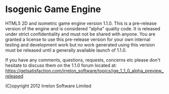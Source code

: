 # Isogenic Game Engine
HTML5 2D and isometric game engine version 1.1.0. This is a pre-release version of the engine and is considered "alpha"
quality code. It is released under strict confidentiality and must not be shared with anyone. You are granted a license
to use this pre-release version for your own internal testing and development work but no work generated using this
version must be released until a generally available launch of 1.1.0.

If you have any comments, questions, requests, concerns etc please don't hesitate to discuss them on the 1.1.0 forum
located at: https://getsatisfaction.com/irrelon_software/topics/ige_1_1_0_alpha_preview_released

(C)opyright 2012 Irrelon Software Limited